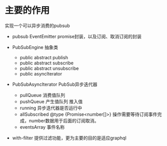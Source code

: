 # 主要的作用 
实现一个可以异步消费的pubsub

- pubsub EventEmitter promise封装，以及订阅、取消订阅的封装

- PubSubEngine  抽象类
    - public abstract publish
    - public abstract subscribe
    - public abstract unsubscribe
    - public asyncIterator

- PubSubAsyncIterator PubSub异步迭代器
  - pullQueue 消费值队列
  - pushQueue 产生值队列 推入值
  - running 异步迭代器是否运行中
  - allSubscribed @type {Promise<number[]>} 操作需要等待订阅事件完成，number数据用于后面的订阅取消。
  - eventsArray 事件名称

- with-filter 提供过滤功能，更为主要的目的是适应graphql
